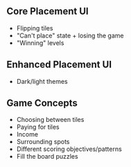 ## Core Placement UI

- Flipping tiles
- "Can't place" state + losing the game
- "Winning" levels

## Enhanced Placement UI

- Dark/light themes

## Game Concepts

- Choosing between tiles
- Paying for tiles
- Income
- Surrounding spots
- Different scoring objectives/patterns
- Fill the board puzzles
